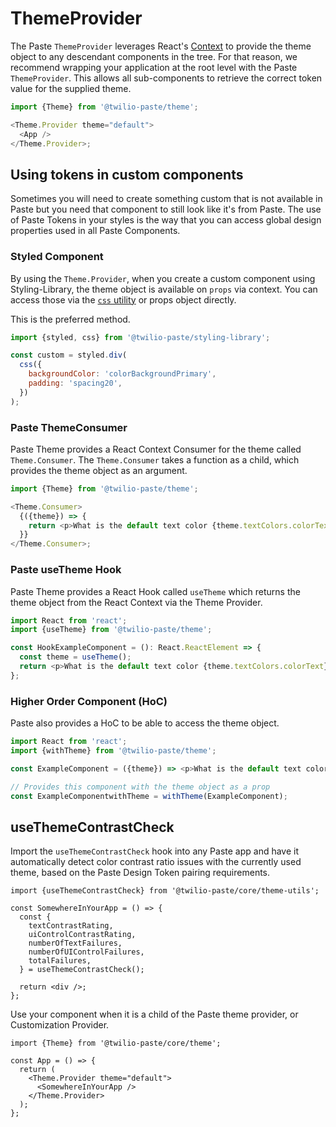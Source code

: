 <!-- STORY -->

# ThemeProvider

The Paste `ThemeProvider` leverages React's [Context](https://reactjs.org/docs/context.html) to provide the theme object to any descendant components in the tree. For that reason, we recommend wrapping your application at the root level with the Paste `ThemeProvider`. This allows all sub-components to retrieve the correct token value for the supplied theme.

```js
import {Theme} from '@twilio-paste/theme';

<Theme.Provider theme="default">
  <App />
</Theme.Provider>;
```

## Using tokens in custom components

Sometimes you will need to create something custom that is not available in Paste but you need that component to still look like it's from Paste. The use of Paste Tokens in your styles is the way that you can access global design properties used in all Paste Components.

### Styled Component

By using the `Theme.Provider`, when you create a custom component using Styling-Library, the theme object is available on `props` via context. You can access those via the [`css` utility](https://github.com/styled-system/styled-system/blob/master/packages/css/README.md) or props object directly.

This is the preferred method.

```js
import {styled, css} from '@twilio-paste/styling-library';

const custom = styled.div(
  css({
    backgroundColor: 'colorBackgroundPrimary',
    padding: 'spacing20',
  })
);
```

### Paste ThemeConsumer

Paste Theme provides a React Context Consumer for the theme called `Theme.Consumer`. The `Theme.Consumer` takes a function as a child, which provides the theme object as an argument.

```js
import {Theme} from '@twilio-paste/theme';

<Theme.Consumer>
  {({theme}) => {
    return <p>What is the default text color {theme.textColors.colorText}</p>;
  }}
</Theme.Consumer>;
```

### Paste useTheme Hook

Paste Theme provides a React Hook called `useTheme` which returns the theme object from the React Context via the Theme Provider.

```js
import React from 'react';
import {useTheme} from '@twilio-paste/theme';

const HookExampleComponent = (): React.ReactElement => {
  const theme = useTheme();
  return <p>What is the default text color {theme.textColors.colorText}</p>;
};
```

### Higher Order Component (HoC)

Paste also provides a HoC to be able to access the theme object.

```js
import React from 'react';
import {withTheme} from '@twilio-paste/theme';

const ExampleComponent = ({theme}) => <p>What is the default text color {theme.textColors.colorText}</p>;

// Provides this component with the theme object as a prop
const ExampleComponentwithTheme = withTheme(ExampleComponent);
```

## useThemeContrastCheck

Import the `useThemeContrastCheck` hook into any Paste app and have it automatically detect color contrast ratio issues
with the currently used theme, based on the Paste Design Token pairing requirements.

```tsx
import {useThemeContrastCheck} from '@twilio-paste/core/theme-utils';

const SomewhereInYourApp = () => {
  const {
    textContrastRating,
    uiControlContrastRating,
    numberOfTextFailures,
    numberOfUIControlFailures,
    totalFailures,
  } = useThemeContrastCheck();

  return <div />;
};
```

Use your component when it is a child of the Paste theme provider, or Customization Provider.

```tsx
import {Theme} from '@twilio-paste/core/theme';

const App = () => {
  return (
    <Theme.Provider theme="default">
      <SomewhereInYourApp />
    </Theme.Provider>
  );
};
```
